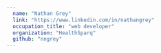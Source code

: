 ```yaml
---
  name: "Nathan Grey"
  link: "https://www.linkedin.com/in/nathangrey"
  occupation_title: "web developer"
  organization: "HealthSparq"
  github: "nngrey"
---
```

